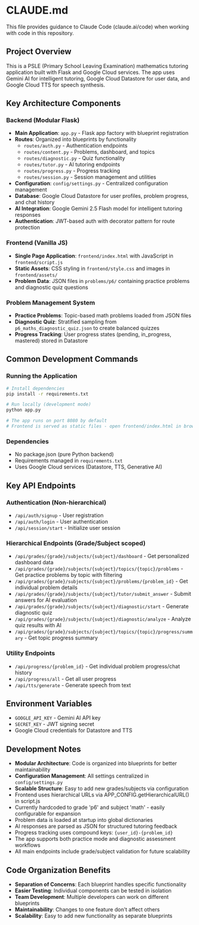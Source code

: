 # CLAUDE.md

This file provides guidance to Claude Code (claude.ai/code) when working with code in this repository.

## Project Overview
This is a PSLE (Primary School Leaving Examination) mathematics tutoring application built with Flask and Google Cloud services. The app uses Gemini AI for intelligent tutoring, Google Cloud Datastore for user data, and Google Cloud TTS for speech synthesis.

## Key Architecture Components

### Backend (Modular Flask)
- **Main Application**: `app.py` - Flask app factory with blueprint registration
- **Routes**: Organized into blueprints by functionality
  - `routes/auth.py` - Authentication endpoints
  - `routes/content.py` - Problems, dashboard, and topics
  - `routes/diagnostic.py` - Quiz functionality
  - `routes/tutor.py` - AI tutoring endpoints
  - `routes/progress.py` - Progress tracking
  - `routes/session.py` - Session management and utilities
- **Configuration**: `config/settings.py` - Centralized configuration management
- **Database**: Google Cloud Datastore for user profiles, problem progress, and chat history
- **AI Integration**: Google Gemini 2.5 Flash model for intelligent tutoring responses
- **Authentication**: JWT-based auth with decorator pattern for route protection

### Frontend (Vanilla JS)
- **Single Page Application**: `frontend/index.html` with JavaScript in `frontend/script.js`
- **Static Assets**: CSS styling in `frontend/style.css` and images in `frontend/assets/`
- **Problem Data**: JSON files in `problems/p6/` containing practice problems and diagnostic quiz questions

### Problem Management System
- **Practice Problems**: Topic-based math problems loaded from JSON files
- **Diagnostic Quiz**: Stratified sampling from `p6_maths_diagnostic_quiz.json` to create balanced quizzes
- **Progress Tracking**: User progress states (pending, in_progress, mastered) stored in Datastore

## Common Development Commands

### Running the Application
```bash
# Install dependencies
pip install -r requirements.txt

# Run locally (development mode)
python app.py

# The app runs on port 8080 by default
# Frontend is served as static files - open frontend/index.html in browser
```

### Dependencies
- No package.json (pure Python backend)
- Requirements managed in `requirements.txt`
- Uses Google Cloud services (Datastore, TTS, Generative AI)

## Key API Endpoints

### Authentication (Non-hierarchical)
- `/api/auth/signup` - User registration
- `/api/auth/login` - User authentication  
- `/api/session/start` - Initialize user session

### Hierarchical Endpoints (Grade/Subject scoped)
- `/api/grades/{grade}/subjects/{subject}/dashboard` - Get personalized dashboard data
- `/api/grades/{grade}/subjects/{subject}/topics/{topic}/problems` - Get practice problems by topic with filtering
- `/api/grades/{grade}/subjects/{subject}/problems/{problem_id}` - Get individual problem details
- `/api/grades/{grade}/subjects/{subject}/tutor/submit_answer` - Submit answers for AI evaluation
- `/api/grades/{grade}/subjects/{subject}/diagnostic/start` - Generate diagnostic quiz
- `/api/grades/{grade}/subjects/{subject}/diagnostic/analyze` - Analyze quiz results with AI
- `/api/grades/{grade}/subjects/{subject}/topics/{topic}/progress/summary` - Get topic progress summary

### Utility Endpoints
- `/api/progress/{problem_id}` - Get individual problem progress/chat history
- `/api/progress/all` - Get all user progress
- `/api/tts/generate` - Generate speech from text

## Environment Variables
- `GOOGLE_API_KEY` - Gemini AI API key
- `SECRET_KEY` - JWT signing secret
- Google Cloud credentials for Datastore and TTS

## Development Notes
- **Modular Architecture**: Code is organized into blueprints for better maintainability
- **Configuration Management**: All settings centralized in `config/settings.py`
- **Scalable Structure**: Easy to add new grades/subjects via configuration
- Frontend uses hierarchical URLs via APP_CONFIG.getHierarchicalURL() in script.js
- Currently hardcoded to grade 'p6' and subject 'math' - easily configurable for expansion
- Problem data is loaded at startup into global dictionaries
- AI responses are parsed as JSON for structured tutoring feedback
- Progress tracking uses compound keys: `{user_id}-{problem_id}`
- The app supports both practice mode and diagnostic assessment workflows
- All main endpoints include grade/subject validation for future scalability

## Code Organization Benefits
- **Separation of Concerns**: Each blueprint handles specific functionality
- **Easier Testing**: Individual components can be tested in isolation
- **Team Development**: Multiple developers can work on different blueprints
- **Maintainability**: Changes to one feature don't affect others
- **Scalability**: Easy to add new functionality as separate blueprints